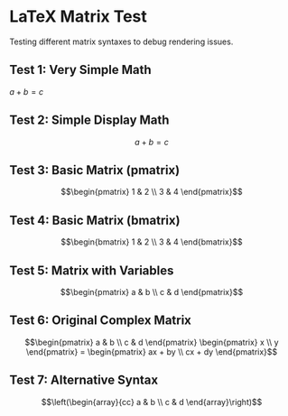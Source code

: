 # LaTeX Matrix Test

Testing different matrix syntaxes to debug rendering issues.

## Test 1: Very Simple Math
$a + b = c$

## Test 2: Simple Display Math
$$a + b = c$$

## Test 3: Basic Matrix (pmatrix)
$$\begin{pmatrix} 1 & 2 \\ 3 & 4 \end{pmatrix}$$

## Test 4: Basic Matrix (bmatrix)
$$\begin{bmatrix} 1 & 2 \\ 3 & 4 \end{bmatrix}$$

## Test 5: Matrix with Variables
$$\begin{pmatrix} a & b \\ c & d \end{pmatrix}$$

## Test 6: Original Complex Matrix
$$\begin{pmatrix} a & b \\ c & d \end{pmatrix} \begin{pmatrix} x \\ y \end{pmatrix} = \begin{pmatrix} ax + by \\ cx + dy \end{pmatrix}$$

## Test 7: Alternative Syntax
$$\left(\begin{array}{cc} a & b \\ c & d \end{array}\right)$$
